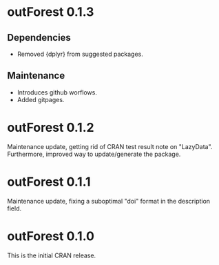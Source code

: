 # outForest 0.1.3

## Dependencies

- Removed {dplyr} from suggested packages.

## Maintenance

- Introduces github worflows.
- Added gitpages.

# outForest 0.1.2 

Maintenance update, getting rid of CRAN test result note on "LazyData".
Furthermore, improved way to update/generate the package.

# outForest 0.1.1

Maintenance update, fixing a suboptimal "doi" format in the description field.

# outForest 0.1.0

This is the initial CRAN release.
